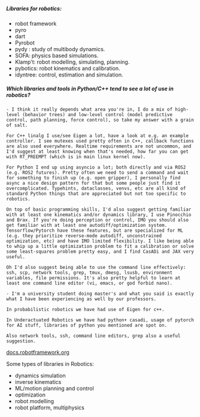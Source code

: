 ##### Libraries for robotics:

- robot framework
- pyro
- dart
- Pyrobot
- pydy : study of multibody dynamics.
- SOFA: physics based simulations.
- Klamp't: robot modelling, simulating, planning.
- pybotics: robot kinematics and calibration.
- idyntree: control, estimation and simulation.

##### Which libraries and tools in Python/C++ tend to see a lot of use in robotics?

```
- I think it really depends what area you're in, I do a mix of high-level (behavior trees) and low-level control (model predictive control, path planning, force control), so take my answer with a grain of salt.

For C++ linalg I use/see Eigen a lot, have a look at e.g. an example controller. I see mutexes used pretty often in C++, callback functions are also used everywhere. Realtime requirements are not uncommon, and I'd suggest at least knowing when that's needed, how far you can get with RT_PREEMPT (which is in main linux kernel now).

For Python I end up using asyncio a lot; both directly and via ROS2 (e.g. ROS2 futures). Pretty often we need to send a command and wait for something to finish up (e.g. open gripper), I personally find async a nice design pattern for that but some people just find it overcomplicated. Typehints, dataclasses, venvs, etc are all kind of standard Python things that are appreciated but not too specific to robotics.

On top of basic programming skills, I'd also suggest getting familiar with at least one kinematics and/or dynamics library, I use Pinocchio and Brax. If you're doing perception or control, IMO you should also get familiar with at least one autodiff/optimization system. Tensorflow/Pytorch have these features, but are specialized for ML (e.g. they prioritize reverse-mode autodiff, unconstrained optimization, etc) and have IMO limited flexibility. I like being able to whip up a little optimization problem to fit a calibration or solve some least-squares problem pretty easy, and I find CasADi and JAX very useful.

Oh I'd also suggest being able to use the command line effectively: ssh, scp, network tools, grep, tmux, dmesg, lsusb, environment variables, file permissions. It's also pretty helpful to learn at least one command line editor (vi, emacs, or god forbid nano).

- I'm a university student doing master's and what you said is exactly what I have been experiencing as well by our professors.

In probabilistic robotics we have had use of Eigen for c++.

In Underactuated Robotics we have had python+ casadi, usage of pytorch for AI stuff, libraries of python you mentioned are spot on.

Also network tools, ssh, command line editors, grep also a useful suggestion.
```

[docs.robotframework.org](https://docs.robotframework.org/)

Some types of libraries in Robotics:
- dynamics simulation
- inverse kinematics
- ML/motion planning and control
- optimization
- robot modelling
- robot platform, multiphysics

